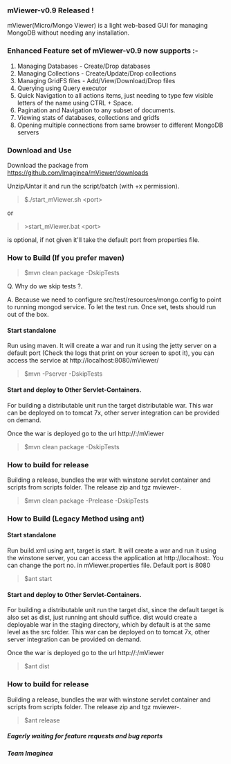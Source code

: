 ### mViewer-v0.9 Released !

mViewer(Micro/Mongo Viewer) is a light web-based GUI for managing MongoDB without needing any installation.

### Enhanced Feature set of mViewer-v0.9 now supports :-

   1. Managing Databases - Create/Drop databases
   2. Managing Collections - Create/Update/Drop collections
   3. Managing GridFS files - Add/View/Download/Drop files
   4. Querying using Query executor
   5. Quick Navigation to all actions items, just needing to type few visible letters of the name using CTRL + Space.
   6. Pagination and Navigation to any subset of documents.
   7. Viewing stats of databases, collections and gridfs
   8. Opening multiple connections from same browser to different MongoDB servers

### Download and Use

Download the package from https://github.com/Imaginea/mViewer/downloads

Unzip/Untar it and run the script/batch (with +x permission).

>
> $./start_mViewer.sh \<port\> 
>

or

> 
> \>start_mViewer.bat \<port\>
>

<port> is optional, if not given it'll take the default port from properties file.

### How to Build (If you prefer maven)

>
> $mvn clean package -DskipTests
>

   Q. Why do we skip tests ?. 
   
   A. Because we need to configure src/test/resources/mongo.config to point to running mongod service. To let the test run.
   Once set, tests should run out of the box.
   
#### Start standalone
Run using maven. It will create a war and run it using the jetty server on a default port (Check the logs that print on your screen to spot it), you can access the service at http://localhost:8080/mViewer/

>
> $mvn -Pserver -DskipTests
>


#### Start and deploy to Other Servlet-Containers.

For building a distributable unit run the target distributable war. This war can be deployed on to tomcat 7x, other server integration can be provided on demand.

Once the war is deployed go to the url http://<server-ip>:<http-port>/mViewer

>
> $mvn clean package -DskipTests
>

### How to build for release

Building a release, bundles the war with winstone servlet container and scripts from scripts folder. The release zip and tgz mviewer-<version>.<type>

>
> $mvn clean package -Prelease -DskipTests
>


### How to Build (Legacy Method using ant)


#### Start standalone
Run build.xml using ant, target is start. It will create a war and run it using the winstone server, you can access the application at http://localhost:<port-no>. You can change the port no. in mViewer.properties file. Default port is 8080

>
> $ant start
>


#### Start and deploy to Other Servlet-Containers.

For building a distributable unit run the target dist, since the default target is also set as dist, just running ant should suffice. dist would create a deployable war in the staging directory, which by default is at the same level as the src folder.
This war can be deployed on to tomcat 7x, other server integration can be provided on demand.

Once the war is deployed go to the url http://<server-ip>:<http-port>/mViewer

>
> $ant dist
>

### How to build for release

Building a release, bundles the war with winstone servlet container and scripts from scripts folder. The release zip and tgz mviewer-<version>.<type>

>
> $ant release
>


##### Eagerly waiting for feature requests and bug reports
##### Team Imaginea

